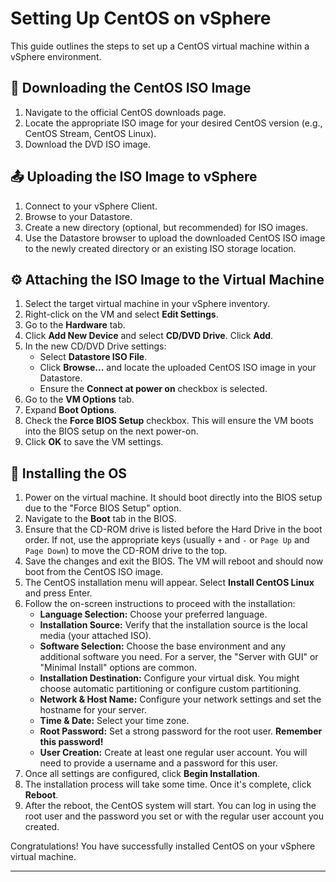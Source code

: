 # Setting Up CentOS on vSphere

This guide outlines the steps to set up a CentOS virtual machine within a vSphere environment.

## 💾 Downloading the CentOS ISO Image

1.  Navigate to the official CentOS downloads page.
2.  Locate the appropriate ISO image for your desired CentOS version (e.g., CentOS Stream, CentOS Linux).
3.  Download the DVD ISO image.

## 📤 Uploading the ISO Image to vSphere

1.  Connect to your vSphere Client.
2.  Browse to your Datastore.
3.  Create a new directory (optional, but recommended) for ISO images.
4.  Use the Datastore browser to upload the downloaded CentOS ISO image to the newly created directory or an existing ISO storage location.

## ⚙️ Attaching the ISO Image to the Virtual Machine

1.  Select the target virtual machine in your vSphere inventory.
2.  Right-click on the VM and select **Edit Settings**.
3.  Go to the **Hardware** tab.
4.  Click **Add New Device** and select **CD/DVD Drive**. Click **Add**.
5.  In the new CD/DVD Drive settings:
    * Select **Datastore ISO File**.
    * Click **Browse...** and locate the uploaded CentOS ISO image in your Datastore.
    * Ensure the **Connect at power on** checkbox is selected.
6.  Go to the **VM Options** tab.
7.  Expand **Boot Options**.
8.  Check the **Force BIOS Setup** checkbox. This will ensure the VM boots into the BIOS setup on the next power-on.
9.  Click **OK** to save the VM settings.

## 🚀 Installing the OS

1.  Power on the virtual machine. It should boot directly into the BIOS setup due to the "Force BIOS Setup" option.
2.  Navigate to the **Boot** tab in the BIOS.
3.  Ensure that the CD-ROM drive is listed before the Hard Drive in the boot order. If not, use the appropriate keys (usually `+` and `-` or `Page Up` and `Page Down`) to move the CD-ROM drive to the top.
4.  Save the changes and exit the BIOS. The VM will reboot and should now boot from the CentOS ISO image.
5.  The CentOS installation menu will appear. Select **Install CentOS Linux** and press Enter.
6.  Follow the on-screen instructions to proceed with the installation:
    * **Language Selection:** Choose your preferred language.
    * **Installation Source:** Verify that the installation source is the local media (your attached ISO).
    * **Software Selection:** Choose the base environment and any additional software you need. For a server, the "Server with GUI" or "Minimal Install" options are common.
    * **Installation Destination:** Configure your virtual disk. You might choose automatic partitioning or configure custom partitioning.
    * **Network & Host Name:** Configure your network settings and set the hostname for your server.
    * **Time & Date:** Select your time zone.
    * **Root Password:** Set a strong password for the root user. **Remember this password!**
    * **User Creation:** Create at least one regular user account. You will need to provide a username and a password for this user.
7.  Once all settings are configured, click **Begin Installation**.
8.  The installation process will take some time. Once it's complete, click **Reboot**.
9.  After the reboot, the CentOS system will start. You can log in using the root user and the password you set or with the regular user account you created.

Congratulations! You have successfully installed CentOS on your vSphere virtual machine.

---
